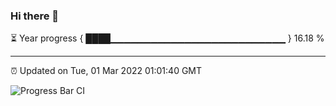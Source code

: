 ### Hi there 👋

⏳ Year progress { ████▁▁▁▁▁▁▁▁▁▁▁▁▁▁▁▁▁▁▁▁▁▁▁▁▁▁ } 16.18 %

---

⏰ Updated on Tue, 01 Mar 2022 01:01:40 GMT

![Progress Bar CI](https://github.com/liununu/liununu/workflows/Progress%20Bar%20CI/badge.svg)
